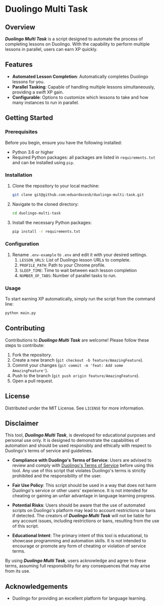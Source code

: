 # Duolingo Multi Task

## Overview

***Duolingo Multi Task*** is a script designed to automate the process of completing lessons on Duolingo. With the capability to perform multiple lessons in parallel, users can earn XP quickly.

## Features

- **Automated Lesson Completion**: Automatically completes Duolingo lessons for you.
- **Parallel Tasking**: Capable of handling multiple lessons simultaneously, providing a swift XP gain.
- **Configurable**: Options to customize which lessons to take and how many instances to run in parallel.

## Getting Started

### Prerequisites

Before you begin, ensure you have the following installed:

- Python 3.6 or higher
- Required Python packages: all packages are listed in `requirements.txt` and can be installed using `pip`.

### Installation

1. Clone the repository to your local machine:

    ```bash
    git clone git@github.com:eduardocesb/duolingo-multi-task.git
    ```

2. Navigate to the cloned directory:

    ```bash
    cd duolingo-multi-task
    ```

3. Install the necessary Python packages:

    ```bash
    pip install -r requirements.txt
    ```

### Configuration

1. Rename `.env-example` to `.env` and edit it with your desired settings.
   1. `LESSON_URLS`: List of Duolingo lesson URLs to complete.
   2. `PROFILE_PATH`: Path to your Chrome profile.
   3. `SLEEP_TIME`: Time to wait between each lesson completion
   4. `NUMBER_OF_TABS`: Number of parallel tasks to run.

### Usage

To start earning XP automatically, simply run the script from the command line:

```bash
python main.py
```

## Contributing

Contributions to ***Duolingo Multi Task*** are welcome! Please follow these steps to contribute:

1. Fork the repository.
2. Create a new branch (`git checkout -b feature/AmazingFeature`).
3. Commit your changes (`git commit -m 'feat: Add some AmazingFeature'`).
4. Push to the branch (`git push origin feature/AmazingFeature`).
5. Open a pull request.

## License

Distributed under the MIT License. See `LICENSE` for more information.

## Disclaimer

This tool, ***Duolingo Multi Task***, is developed for educational purposes and personal use only. It is designed to demonstrate the capabilities of automation and should be used responsibly and ethically with respect to Duolingo's terms of service and guidelines.

- **Compliance with Duolingo's Terms of Service**: Users are advised to review and comply with [Duolingo's Terms of Service](https://www.duolingo.com/terms) before using this tool. Any use of this script that violates Duolingo's terms is strictly prohibited and the responsibility of the user.

- **Fair Use Policy**: This script should be used in a way that does not harm Duolingo's service or other users' experience. It is not intended for cheating or gaining an unfair advantage in language learning progress.

- **Potential Risks**: Users should be aware that the use of automated scripts on Duolingo's platform may lead to account restrictions or bans if detected. The creators of ***Duolingo Multi Task*** will not be liable for any account issues, including restrictions or bans, resulting from the use of this script.

- **Educational Intent**: The primary intent of this tool is educational, to showcase programming and automation skills. It is not intended to encourage or promote any form of cheating or violation of service terms.

By using ***Duolingo Multi Task***, users acknowledge and agree to these terms, assuming full responsibility for any consequences that may arise from its use.

## Acknowledgements

- Duolingo for providing an excellent platform for language learning.
